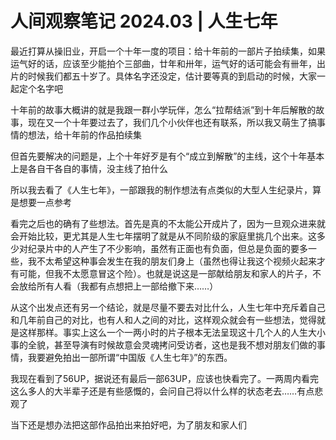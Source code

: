 # 人间观察笔记 2024.03 | 人生七年

最近打算从操旧业，开启一个十年一度的项目：给十年前的一部片子拍续集，如果运气好的话，应该至少能拍个三部曲，廿年和卅年，运气好的话可能会有卌年，出片的时候我们都五十岁了。具体名字还没定，估计要等真的到启动的时候，大家一起定个名字吧

十年前的故事大概讲的就是我跟一群小学玩伴，怎么“拉帮结派”到十年后解散的故事，现在又一个十年要过去了，我们几个小伙伴也还有联系，所以我又萌生了搞事情的想法，给十年前的作品拍续集

但首先要解决的问题是，上个十年好歹是有个“成立到解散”的主线，这个十年基本上是各自干各自的事情，没主线了拍什么

所以我去看了《人生七年》，一部跟我的制作想法有点类似的大型人生纪录片，算是想要一点参考

看完之后也的确有了些想法。首先是真的不太能公开成片了，因为一旦观众进来就会开始比较，更尤其是人生七年摆明了就是从不同阶级的家庭里挑几个出来。这多少对纪录片中的人产生了不少影响，虽然有正面也有负面，但总是负面的要多一些，我不太希望这种事会发生在我的朋友们身上（虽然也得让我这个视频火起来才有可能，但我不太愿意冒这个险）。也就是说这是一部献给朋友和家人的片子，不会放给所有人看（我都有点想把上一部给撤下来……）

从这个出发点还有另一个结论，就是尽量不要去对比什么，人生七年中充斥着自己和几年前自己的对比，也有人和人之间的对比，这样观众就会有一些想法，觉得就是这样那样。事实上这么一个一两小时的片子根本无法呈现这十几个人的人生大小事的全貌，甚至导演有时候故意会灵魂拷问受访者，这也是我不想对朋友们做的事情，我要避免拍出一部所谓“中国版《人生七年》”的东西。

我现在看到了56UP，据说还有最后一部63UP，应该也快看完了。一两周内看完这么多人的大半辈子还是有些感慨的，会问自己将以什么样的状态老去……有点悲观了

当下还是想办法把这部作品拍出来拍好吧，为了朋友和家人们
